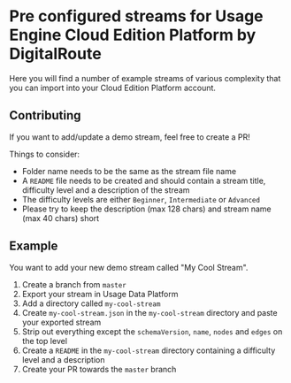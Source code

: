 # Pre configured streams for Usage Engine Cloud Edition Platform by DigitalRoute

Here you will find a number of example streams of various complexity that you can import into your Cloud Edition Platform account.

## Contributing

If you want to add/update a demo stream, feel free to create a PR!

Things to consider:

- Folder name needs to be the same as the stream file name
- A `README` file needs to be created and should contain a stream title, difficulty level and a description of the stream
- The difficulty levels are either `Beginner`, `Intermediate` or `Advanced`
- Please try to keep the description (max 128 chars) and stream name (max 40 chars) short

## Example

You want to add your new demo stream called "My Cool Stream".

1. Create a branch from `master`
2. Export your stream in Usage Data Platform
3. Add a directory called `my-cool-stream`
4. Create `my-cool-stream.json` in the `my-cool-stream` directory and paste your exported stream
5. Strip out everything except the `schemaVersion`, `name`, `nodes` and `edges` on the top level
6. Create a `README` in the `my-cool-stream` directory containing a difficulty level and a description
7. Create your PR towards the `master` branch
